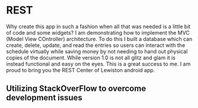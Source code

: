 <h1>REST</h1>

Why create this app in such a fashion when all that was needed is a little bit of code and some widgets? I am demonstrating how to implement the MVC
(Model View COntroller) architecture. To do this I built a database which can create, delete, update, and read the entries so users can interact
with the schedule virtually while saving money by not needing to hand out physical copies of the document. While version 1.0 is not all glitz and
glam it is instead functional and easy on the eyes. This is a great success to me. I am proud to bring you the REST Center of Lewiston android app.

<h2>Utilizing StackOverFlow to overcome development issues</h2>

